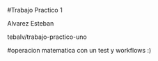 #Trabajo Practico 1

Alvarez Esteban

tebalv/trabajo-practico-uno

#operacion matematica con un test y workflows :)
